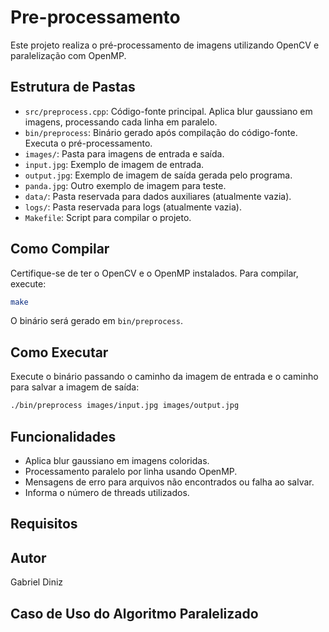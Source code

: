 # Pre-processamento

Este projeto realiza o pré-processamento de imagens utilizando OpenCV e paralelização com OpenMP.

## Estrutura de Pastas

- `src/preprocess.cpp`: Código-fonte principal. Aplica blur gaussiano em imagens, processando cada linha em paralelo.
- `bin/preprocess`: Binário gerado após compilação do código-fonte. Executa o pré-processamento.
- `images/`: Pasta para imagens de entrada e saída.
- `input.jpg`: Exemplo de imagem de entrada.
- `output.jpg`: Exemplo de imagem de saída gerada pelo programa.
- `panda.jpg`: Outro exemplo de imagem para teste.
- `data/`: Pasta reservada para dados auxiliares (atualmente vazia).
- `logs/`: Pasta reservada para logs (atualmente vazia).
- `Makefile`: Script para compilar o projeto.

## Como Compilar

Certifique-se de ter o OpenCV e o OpenMP instalados. Para compilar, execute:

```sh
make
```

O binário será gerado em `bin/preprocess`.

## Como Executar

Execute o binário passando o caminho da imagem de entrada e o caminho para salvar a imagem de saída:

```sh
./bin/preprocess images/input.jpg images/output.jpg
```

## Funcionalidades

- Aplica blur gaussiano em imagens coloridas.
- Processamento paralelo por linha usando OpenMP.
- Mensagens de erro para arquivos não encontrados ou falha ao salvar.
- Informa o número de threads utilizados.

## Requisitos


## Autor

Gabriel Diniz

## Caso de Uso do Algoritmo Paralelizado



